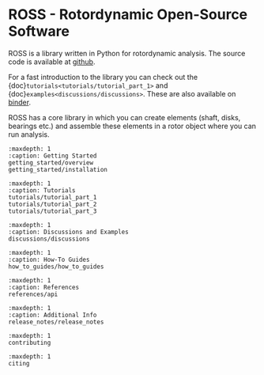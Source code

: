 # ROSS - Rotordynamic Open-Source Software

ROSS is a library written in Python for rotordynamic analysis. The source code is
available at [github](https://github.com/ross-rotordynamics/ross).

For a fast introduction to the library you can check out the {doc}`tutorials<tutorials/tutorial_part_1>`
and {doc}`examples<discussions/discussions>`. These are also available on [binder](https://mybinder.org/v2/gh/ross-rotordynamics/ross/1.0?filepath=%2Fdocs%2Ftutorials).

ROSS has a core library in which you can create elements (shaft, disks, bearings etc.) and assemble these elements in a rotor object where you can run analysis. 

```{toctree}
:maxdepth: 1
:caption: Getting Started
getting_started/overview
getting_started/installation
```

```{toctree}
:maxdepth: 1
:caption: Tutorials
tutorials/tutorial_part_1
tutorials/tutorial_part_2
tutorials/tutorial_part_3
```

```{toctree}
:maxdepth: 1
:caption: Discussions and Examples
discussions/discussions
```

```{toctree}
:maxdepth: 1
:caption: How-To Guides
how_to_guides/how_to_guides
```

```{toctree}
:maxdepth: 1
:caption: References
references/api
```

```{toctree}
:maxdepth: 1
:caption: Additional Info
release_notes/release_notes
```

```{toctree}
:maxdepth: 1
contributing
```

```{toctree}
:maxdepth: 1
citing
```



